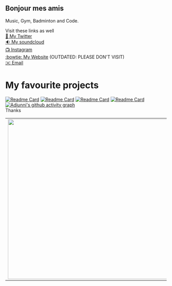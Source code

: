 ## Bonjour mes amis

Music, Gym, Badminton and Code. 

Visit these links as well
<br>[:baby_chick: My Twitter](https://twitter.com/ad1unn1)
<br>[:sound: My soundcloud](https://soundcloud.com/user-803509413)
<br>[:tv: Instagram](https://instagram.com/adiunniistaken)
<br>[:bowtie: My Website](https://adiunni.tech) (OUTDATED: PLEASE DON'T VISIT)
<br>[:envelope: Email](mailto:adiunni@hotmail.com)



<table>
<tr>
<td><img src="https://github-readme-stats.vercel.app/api?username=CharieBlastX7&show_icons=true&theme=dark" width="500"></td>
<td><img src="https://github-readme-stats.vercel.app/api/top-langs/?username=CharieBlastX7&show_icons=true&theme=dark&langs_count=8" /></td>
</tr>

# My favourite projects
[![Readme Card](https://github-readme-stats.vercel.app/api/pin/?username=CharieBlastX7&repo=logic_audio-files)](https://github.com/CharieBlastX7/logic_audio-files)
[![Readme Card](https://github-readme-stats.vercel.app/api/pin/?username=rgab1508&repo=OpenStore)](https://github.com/rgab1508/OpenStore)
[![Readme Card](https://github-readme-stats.vercel.app/api/pin/?username=rgab1508&repo=ETAMAX-22)](https://github.com/rgab1508/ETAMAX-22)
[![Readme Card](https://github-readme-stats.vercel.app/api/pin/?username=rgab1508&repo=FACES-21)](https://github.com/rgab1508/FACES-21)
[![Adiunni's github activity graph](https://activity-graph.herokuapp.com/graph?username=CharieBlastX7&theme=react-dark)](https://github.com/CharieBlastX7/github-readme-activity-graph)
<br>
Thanks  
